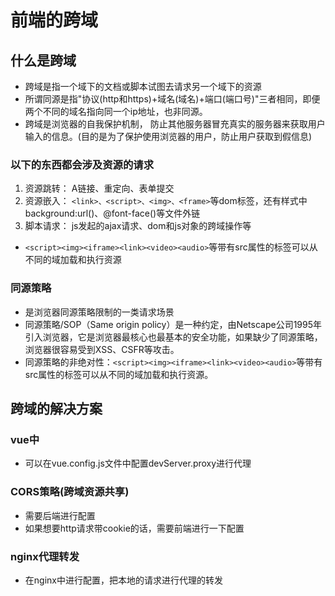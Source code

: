 # 前端的跨域

## 什么是跨域

* 跨域是指一个域下的文档或脚本试图去请求另一个域下的资源
* 所谓同源是指"协议(http和https)+域名(域名)+端口(端口号)"三者相同，即便两个不同的域名指向同一个ip地址，也非同源。
* 跨域是浏览器的自我保护机制， 防止其他服务器冒充真实的服务器来获取用户输入的信息。(目的是为了保护使用浏览器的用户，防止用户获取到假信息)

### 以下的东西都会涉及资源的请求

1. 资源跳转： A链接、重定向、表单提交
2. 资源嵌入： ```<link>、<script>、<img>、<frame>```等dom标签，还有样式中background:url()、@font-face()等文件外链
3. 脚本请求： js发起的ajax请求、dom和js对象的跨域操作等

* `<script><img><iframe><link><video><audio>`等带有src属性的标签可以从不同的域加载和执行资源

### 同源策略

* 是浏览器同源策略限制的一类请求场景
* 同源策略/SOP（Same origin policy）是一种约定，由Netscape公司1995年引入浏览器，它是浏览器最核心也最基本的安全功能，如果缺少了同源策略，浏览器很容易受到XSS、CSFR等攻击。
* 同源策略的非绝对性：`<script><img><iframe><link><video><audio>`等带有src属性的标签可以从不同的域加载和执行资源。

## 跨域的解决方案

### vue中

* 可以在vue.config.js文件中配置devServer.proxy进行代理

### CORS策略(跨域资源共享)

* 需要后端进行配置
* 如果想要http请求带cookie的话，需要前端进行一下配置

### nginx代理转发

* 在nginx中进行配置，把本地的请求进行代理的转发
